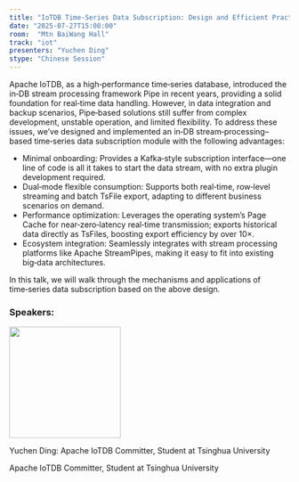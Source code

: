 ```yaml
---
title: "IoTDB Time-Series Data Subscription: Design and Efficient Practices"
date: "2025-07-27T15:00:00"
room:  "Mtn BaiWang Hall"
track: "iot"
presenters: "Yuchen Ding"
stype: "Chinese Session"
---
```


Apache IoTDB, as a high‑performance time‑series database, introduced the in‑DB stream processing framework Pipe in recent years, providing a solid foundation for real‑time data handling. However, in data integration and backup scenarios, Pipe‑based solutions still suffer from complex development, unstable operation, and limited flexibility. To address these issues, we’ve designed and implemented an in‑DB stream‑processing–based time‑series data subscription module with the following advantages:

- Minimal onboarding: Provides a Kafka‑style subscription interface—one line of code is all it takes to start the data stream, with no extra plugin development required.
- Dual‑mode flexible consumption: Supports both real‑time, row‑level streaming and batch TsFile export, adapting to different business scenarios on demand.
- Performance optimization: Leverages the operating system’s Page Cache for near‑zero‑latency real‑time transmission; exports historical data directly as TsFiles, boosting export efficiency by over 10×.
- Ecosystem integration: Seamlessly integrates with stream processing platforms like Apache StreamPipes, making it easy to fit into existing big‑data architectures.

In this talk, we will walk through the mechanisms and applications of time‑series data subscription based on the above design.

### Speakers:


<img src="https://sessionize.com/image/a3cb-400o400o1-MqFXnRWijPKx2FgQw8EtDd.jpg" width="200" /><br/>

Yuchen Ding: Apache IoTDB Committer, Student at Tsinghua University

Apache IoTDB Committer, Student at Tsinghua University